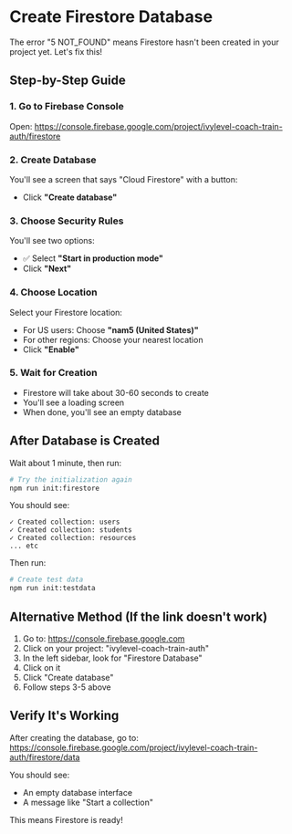 # Create Firestore Database

The error "5 NOT_FOUND" means Firestore hasn't been created in your project yet. Let's fix this!

## Step-by-Step Guide

### 1. Go to Firebase Console
Open: https://console.firebase.google.com/project/ivylevel-coach-train-auth/firestore

### 2. Create Database
You'll see a screen that says "Cloud Firestore" with a button:
- Click **"Create database"**

### 3. Choose Security Rules
You'll see two options:
- ✅ Select **"Start in production mode"**
- Click **"Next"**

### 4. Choose Location
Select your Firestore location:
- For US users: Choose **"nam5 (United States)"**
- For other regions: Choose your nearest location
- Click **"Enable"**

### 5. Wait for Creation
- Firestore will take about 30-60 seconds to create
- You'll see a loading screen
- When done, you'll see an empty database

## After Database is Created

Wait about 1 minute, then run:

```bash
# Try the initialization again
npm run init:firestore
```

You should see:
```
✓ Created collection: users
✓ Created collection: students
✓ Created collection: resources
... etc
```

Then run:
```bash
# Create test data
npm run init:testdata
```

## Alternative Method (If the link doesn't work)

1. Go to: https://console.firebase.google.com
2. Click on your project: "ivylevel-coach-train-auth"
3. In the left sidebar, look for "Firestore Database"
4. Click on it
5. Click "Create database"
6. Follow steps 3-5 above

## Verify It's Working

After creating the database, go to:
https://console.firebase.google.com/project/ivylevel-coach-train-auth/firestore/data

You should see:
- An empty database interface
- A message like "Start a collection"

This means Firestore is ready!